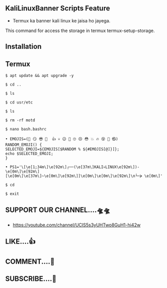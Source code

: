 ## KaliLinuxBanner Scripts Feature
 
 -  Termux ka banner kali linux ke jaisa ho jayega.



This command for access the storage in termux 
termux-setup-storage.


## Installation 
 
## Termux
   ```
   $ apt update && apt upgrade -y
   ```
   ```
   $ cd ..
   ```
   ```
   $ ls
   ```
   ```
   $ cd usr/etc
   ```
   ```
   $ ls
   ```
   ```
   $ rm -rf motd
   ```
   ```
   $ nano bash.bashrc
   ```
   ```
   • EMOJIS=(🥱 😏 😎 👊  👍 💀️ 😉️ 🤔️ 🙄️ 😣️ 😳️ 💥 🔥 😵‍ 💫 ㉿)
RANDOM_EMOJI() {
  SELECTED_EMOJI=${EMOJIS[$RANDOM % ${#EMOJIS[@]}]};
  echo $SELECTED_EMOJI;
}
   ```
   ```
   • PS1='\[\e[1;34m\]\e[92m\]┌──(\e[37m\]KALI💀️LINUX\e[92m\])-\e[0m\]\e[92m\][\e[0m\]\e[37m\]~\e[0m\]\e[92m\]]\e[0m\]\e[0m\]\e[92m\]\n└─≽ \e[0m\]'
   ```
   ```
   $ cd
   ```
   ```
   $ exit
   ```
  

## SUPPORT OUR CHANNEL....🛸🛸



 - https://youtube.com/channel/UClS5s3yUHTwo8GuH1-hi42w

## LIKE....👍

## COMMENT....💬

## SUBSCRIBE....💝
